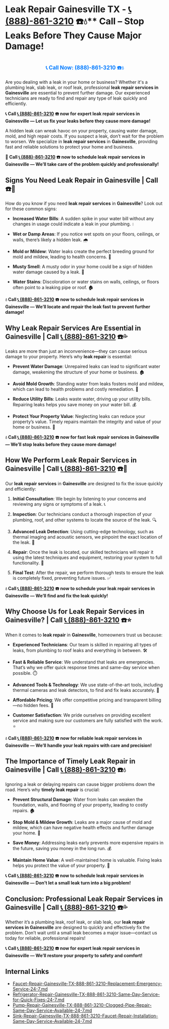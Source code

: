# Leak Repair Gainesville TX - [📞 (888)-861-3210](https://plumbing-texas-3210.netlify.app) ☎️💧** Call – Stop Leaks Before They Cause Major Damage!
# 

<p align="center" style="font-size: 1.2em; font-weight: bold; margin: 20px 0;">
  <a href="https://plumbing-texas-3210.netlify.app" target="_blank" style="color: #007BFF; text-decoration: none;">📞 Call Now: (888)-861-3210 ☎️💧</a>
</p>

Are you dealing with a leak in your home or business? Whether it's a plumbing leak, slab leak, or roof leak, professional **leak repair services in Gainesville** are essential to prevent further damage. Our experienced technicians are ready to find and repair any type of leak quickly and efficiently.

**📞 Call [📞 (888)-861-3210](https://plumbing-texas-3210.netlify.app) ☎️ now for expert leak repair services in Gainesville — Let us fix your leaks before they cause more damage!**

A hidden leak can wreak havoc on your property, causing water damage, mold, and high repair costs. If you suspect a leak, don’t wait for the problem to worsen. We specialize in **leak repair services** in **Gainesville**, providing fast and reliable solutions to protect your home and business.

**🚨 Call [📞 (888)-861-3210](https://plumbing-texas-3210.netlify.app) ☎️ now to schedule leak repair services in Gainesville — We’ll take care of the problem quickly and professionally!**

## **Signs You Need Leak Repair in Gainesville | Call  ☎️🔧**

How do you know if you need **leak repair services** in **Gainesville**? Look out for these common signs:

- **Increased Water Bills**: A sudden spike in your water bill without any changes in usage could indicate a leak in your plumbing. 💧

- **Wet or Damp Areas**: If you notice wet spots on your floors, ceilings, or walls, there’s likely a hidden leak. 🌧️

- **Mold or Mildew**: Water leaks create the perfect breeding ground for mold and mildew, leading to health concerns. 🌱

- **Musty Smell**: A musty odor in your home could be a sign of hidden water damage caused by a leak. 🤧

- **Water Stains**: Discoloration or water stains on walls, ceilings, or floors often point to a leaking pipe or roof. 🏚️

**💧 Call [📞 (888)-861-3210](https://plumbing-texas-3210.netlify.app) ☎️ now to schedule leak repair services in Gainesville — We’ll locate and repair the leak fast to prevent further damage!**

## **Why Leak Repair Services Are Essential in Gainesville | Call [📞 (888)-861-3210](https://plumbing-texas-3210.netlify.app) ☎️💦**

Leaks are more than just an inconvenience—they can cause serious damage to your property. Here’s why **leak repair** is essential:

- **Prevent Water Damage**: Unrepaired leaks can lead to significant water damage, weakening the structure of your home or business. 🏚️

- **Avoid Mold Growth**: Standing water from leaks fosters mold and mildew, which can lead to health problems and costly remediation. 🌱

- **Reduce Utility Bills**: Leaks waste water, driving up your utility bills. Repairing leaks helps you save money on your water bill. 💰

- **Protect Your Property Value**: Neglecting leaks can reduce your property’s value. Timely repairs maintain the integrity and value of your home or business. 🏡

**💧 Call [📞 (888)-861-3210](https://plumbing-texas-3210.netlify.app) ☎️ now for fast leak repair services in Gainesville — We’ll stop leaks before they cause more damage!**

## **How We Perform Leak Repair Services in Gainesville | Call [📞 (888)-861-3210](https://plumbing-texas-3210.netlify.app) ☎️🔧**

Our **leak repair services** in **Gainesville** are designed to fix the issue quickly and efficiently:

1. **Initial Consultation**: We begin by listening to your concerns and reviewing any signs or symptoms of a leak. 📞

2. **Inspection**: Our technicians conduct a thorough inspection of your plumbing, roof, and other systems to locate the source of the leak. 🔍

3. **Advanced Leak Detection**: Using cutting-edge technology, such as thermal imaging and acoustic sensors, we pinpoint the exact location of the leak. 🧪

4. **Repair**: Once the leak is located, our skilled technicians will repair it using the latest techniques and equipment, restoring your system to full functionality. 🔧

5. **Final Test**: After the repair, we perform thorough tests to ensure the leak is completely fixed, preventing future issues. ✅

**💧 Call [📞 (888)-861-3210](https://plumbing-texas-3210.netlify.app) ☎️ now to schedule your leak repair services in Gainesville — We’ll find and fix the leak quickly!**

## **Why Choose Us for Leak Repair Services in Gainesville? | Call [📞 (888)-861-3210](https://plumbing-texas-3210.netlify.app) ☎️⭐**

When it comes to **leak repair** in **Gainesville**, homeowners trust us because:

- **Experienced Technicians**: Our team is skilled in repairing all types of leaks, from plumbing to roof leaks and everything in between. 🛠️

- **Fast & Reliable Service**: We understand that leaks are emergencies. That’s why we offer quick response times and same-day service when possible. ⏱️

- **Advanced Tools & Technology**: We use state-of-the-art tools, including thermal cameras and leak detectors, to find and fix leaks accurately. 🔬

- **Affordable Pricing**: We offer competitive pricing and transparent billing—no hidden fees. 💸

- **Customer Satisfaction**: We pride ourselves on providing excellent service and making sure our customers are fully satisfied with the work. ⭐

**💧 Call [📞 (888)-861-3210](https://plumbing-texas-3210.netlify.app) ☎️ now for reliable leak repair services in Gainesville — We’ll handle your leak repairs with care and precision!**

## **The Importance of Timely Leak Repair in Gainesville | Call [📞 (888)-861-3210](https://plumbing-texas-3210.netlify.app) ☎️💧**

Ignoring a leak or delaying repairs can cause bigger problems down the road. Here’s why **timely leak repair** is crucial:

- **Prevent Structural Damage**: Water from leaks can weaken the foundation, walls, and flooring of your property, leading to costly repairs. 🏚️

- **Stop Mold & Mildew Growth**: Leaks are a major cause of mold and mildew, which can have negative health effects and further damage your home. 🌱

- **Save Money**: Addressing leaks early prevents more expensive repairs in the future, saving you money in the long run. 💰

- **Maintain Home Value**: A well-maintained home is valuable. Fixing leaks helps you protect the value of your property. 🏡

**📞 Call [📞 (888)-861-3210](https://plumbing-texas-3210.netlify.app) ☎️ now to schedule leak repair services in Gainesville — Don’t let a small leak turn into a big problem!**

## **Conclusion: Professional Leak Repair Services in Gainesville | Call [📞 (888)-861-3210](https://plumbing-texas-3210.netlify.app) ☎️💦**

Whether it’s a plumbing leak, roof leak, or slab leak, our **leak repair services in Gainesville** are designed to quickly and effectively fix the problem. Don’t wait until a small leak becomes a major issue—contact us today for reliable, professional repairs!

**📞 Call [📞 (888)-861-3210](https://plumbing-texas-3210.netlify.app) ☎️ now for expert leak repair services in Gainesville — We’ll restore your property to safety and comfort!**


## Internal Links
- [Faucet-Repair-Gainesville-TX-888-861-3210-Replacement-Emergency-Service-24-7.md](https://github.com/allyoucaneatsushiin/plumbing-texas/blob/main/Faucet-Repair-Gainesville-TX-888-861-3210-Replacement-Emergency-Service-24-7.md)
- [Refrigerator-Repair-Gainesville-TX-888-861-3210-Same-Day-Service-for-Quick-Fixes-24-7.md](https://github.com/allyoucaneatsushiin/plumbing-texas/blob/main/Refrigerator-Repair-Gainesville-TX-888-861-3210-Same-Day-Service-for-Quick-Fixes-24-7.md)
- [Pump-Repair-Gainesville-TX-888-861-3210-Clogged-Pipe-Repair-Same-Day-Service-Available-24-7.md](https://github.com/allyoucaneatsushiin/plumbing-texas/blob/main/Pump-Repair-Gainesville-TX-888-861-3210-Clogged-Pipe-Repair-Same-Day-Service-Available-24-7.md)
- [Sink-Repair-Gainesville-TX-888-861-3210-Faucet-Repair-Installation-Same-Day-Service-Available-24-7.md](https://github.com/allyoucaneatsushiin/plumbing-texas/blob/main/Sink-Repair-Gainesville-TX-888-861-3210-Faucet-Repair-Installation-Same-Day-Service-Available-24-7.md)
